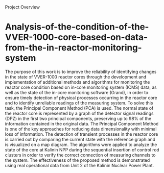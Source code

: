 Project Overview
# Analysis-of-the-condition-of-the-VVER-1000-core-based-on-data-from-the-in-reactor-monitoring-system
The purpose of this work is to improve the reliability of identifying changes in the state of VVER-1000 reactor cores through the development and implementation of additional methods and algorithms for monitoring the reactor core condition based on in-core monitoring system (ICMS) data, as well as the state of the in-core monitoring software (Grand), in order to ensure timely detection of physical processes occurring in the reactor core and to identify unreliable readings of the measuring system.
To solve this task, the Principal Component Method (PCA) is used.
The normal state of the reactor core is represented by a graph of the detector signal readings (DPZ) in the first two principal components, preserving up to 98% of the information contained in the original data. The Principal Component Method is one of the key approaches for reducing data dimensionality with minimal loss of information. The detection of transient processes in the reactor core is carried out by comparing the current state with the reference graph and is visualized on a map diagram.
The algorithms were applied to analyze the state of the core at Kalinin NPP during the sequential insertion of control rod clusters in order to verify the correct connection of measuring channels to the system.
The effectiveness of the proposed method is demonstrated using real operational data from Unit 2 of the Kalinin Nuclear Power Plant.
